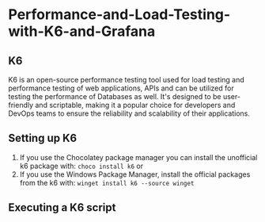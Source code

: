 # Performance-and-Load-Testing-with-K6-and-Grafana

## K6

K6 is an open-source performance testing tool used for load testing and performance testing of web applications, APIs and can be utilized for testing the performance of Databases as well. It's designed to be user-friendly and scriptable, making it a popular choice for developers and DevOps teams to ensure the reliability and scalability of their applications.

## Setting up K6

1. If you use the Chocolatey package manager you can install the unofficial k6 package with: `choco install k6`
   or
1. If you use the Windows Package Manager, install the official packages from the k6 with: `winget install k6 --source winget`

## Executing a K6 script
